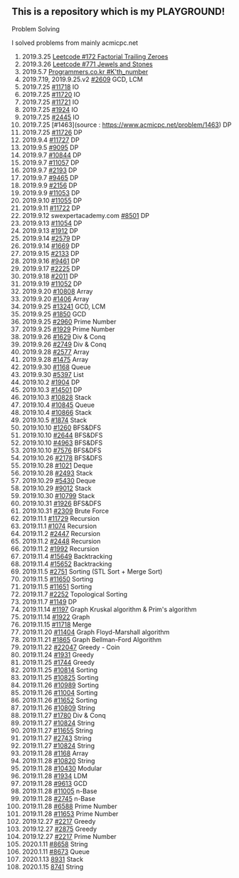 ## This is a repository which is my PLAYGROUND!

Problem Solving

I solved problems from mainly acmicpc.net

1. 2019.3.25    [Leetcode #172 Factorial Trailing Zeroes](https://leetcode.com/problems/factorial-trailing-zeroes/discuss/52373/Simple-CC%2B%2B-Solution-(with-detailed-explaination))
2. 2019.3.26    [Leetcode #771 Jewels and Stones](https://leetcode.com/problems/jewels-and-stones/)
3. 2019.5.7     [Programmers.co.kr #K'th_number](https://programmers.co.kr/learn/courses/30/lessons/42748)
4. 2019.7.19, 2019.9.25.v2  [#2609](https://www.acmicpc.net/problem/2609) GCD, LCM
5. 2019.7.25    [#11718](https://www.acmicpc.net/problem/11718) IO
6. 2019.7.25    [#11720](https://www.acmicpc.net/problem/11720) IO
7. 2019.7.25    [#11721]( https://www.acmicpc.net/problem/11721) IO
8. 2019.7.25    [#1924](https://www.acmicpc.net/problem/2445) IO
9. 2019.7.25    [#2445]( https://www.acmicpc.net/problem/2445) IO
10. 2019.7.25   [#1463](source : https://www.acmicpc.net/problem/1463) DP
11. 2019.7.25   [#11726](https://www.acmicpc.net/problem/11726) DP
12. 2019.9.4    [#11727](https://www.acmicpc.net/problem/11727) DP
13. 2019.9.5    [#9095](https://www.acmicpc.net/problem/9095) DP
14. 2019.9.7    [#10844](https://www.acmicpc.net/problem/10844) DP
15. 2019.9.7    [#11057](https://www.acmicpc.net/problem/11057) DP
16. 2019.9.7    [#2193](https://www.acmicpc.net/problem/2193) DP
17. 2019.9.7    [#9465](https://www.acmicpc.net/problem/9465) DP
18. 2019.9.9    [#2156](https://www.acmicpc.net/problem/2156) DP
19. 2019.9.9    [#11053](https://www.acmicpc.net/problem/11053) DP
20. 2019.9.10   [#11055](https://www.acmicpc.net/problem/11055) DP
21. 2019.9.11   [#11722](https://www.acmicpc.net/problem/11722) DP
22. 2019.9.12  swexpertacademy.com [#8501](https://swexpertacademy.com/main/code/problem/problemDetail.do?contestProbId=AWz50CHK8DgDFARQ&categoryId=AWz50CHK8DgDFARQ&categoryType=CODE#) DP
23. 2019.9.13   [#11054](https://www.acmicpc.net/problem/11054) DP
24. 2019.9.13   [#1912](https://www.acmicpc.net/problem/1912) DP
25. 2019.9.14   [#2579](https://www.acmicpc.net/problem/2579) DP
26. 2019.9.14   [#1669](https://www.acmicpc.net/problem/1669) DP
27. 2019.9.15   [#2133](https://www.acmicpc.net/problem/2133) DP
28. 2019.9.16   [#9461](https://www.acmicpc.net/problem/9461) DP
29. 2019.9.17   [#2225](https://www.acmicpc.net/problem/2225) DP
30. 2019.9.18   [#2011](https://www.acmicpc.net/problem/2011) DP
31. 2019.9.19   [#11052](https://www.acmicpc.net/problem/11052) DP
32. 2019.9.20   [#10808](https://www.acmicpc.net/problem/10808) Array
33. 2019.9.20   [#1406](https://www.acmicpc.net/problem/1406) Array
34. 2019.9.25   [#13241](https://www.acmicpc.net/problem/13241) GCD, LCM
35. 2019.9.25   [#1850](https://www.acmicpc.net/problem/1850) GCD
36. 2019.9.25   [#2960](https://www.acmicpc.net/problem/2960) Prime Number
37. 2019.9.25   [#1929](https://www.acmicpc.net/problem/1929) Prime Number
38. 2019.9.26   [#1629](https://www.acmicpc.net/problem/1629) Div & Conq
39. 2019.9.26   [#2749](https://www.acmicpc.net/problem/2749) Div & Conq
40. 2019.9.28   [#2577](https://www.acmicpc.net/problem/2577) Array
41. 2019.9.28   [#1475](https://www.acmicpc.net/problem/1475) Array
42. 2019.9.30   [#1168](https://www.acmicpc.net/problem/1168) Queue
43. 2019.9.30   [#5397](https://www.acmicpc.net/problem/5397) List
44. 2019.10.2   [#1904](https://www.acmicpc.net/problem/1904) DP
45. 2019.10.3   [#14501](https://www.acmicpc.net/problem/14501) DP
46. 2019.10.3   [#10828](https://www.acmicpc.net/problem/10828) Stack
47. 2019.10.4   [#10845](https://www.acmicpc.net/problem/1084) Queue
48. 2019.10.4   [#10866](https://www.acmicpc.net/problem/10866) Stack
49. 2019.10.5   [#1874](https://www.acmicpc.net/problem/1874) Stack
50. 2019.10.10  [#1260](https://www.acmicpc.net/problem/1260) BFS&DFS
51. 2019.10.10  [#2644](https://www.acmicpc.net/problem/2644) BFS&DFS
52. 2019.10.10  [#4963](https://www.acmicpc.net/problem/4963) BFS&DFS
53. 2019.10.10  [#7576](https://www.acmicpc.net/problem/7576) BFS&DFS
54. 2019.10.26  [#2178](https://www.acmicpc.net/problem/2178) BFS&DFS
55. 2019.10.28  [#1021](https://www.acmicpc.net/problem/1021) Deque
56. 2019.10.28  [#2493](https://www.acmicpc.net/problem/2493) Stack
57. 2019.10.29  [#5430](https://www.acmicpc.net/problem/5430) Deque
58. 2019.10.29  [#9012](https://www.acmicpc.net/problem/9012) Stack
59. 2019.10.30  [#10799](https://www.acmicpc.net/problem/10799) Stack
60. 2019.10.31  [#1926](https://www.acmicpc.net/problem/1926) BFS&DFS
61. 2019.10.31  [#2309](https://www.acmicpc.net/problem/2309) Brute Force
62. 2019.11.1   [#11729](https://www.acmicpc.net/problem/11729) Recursion
63. 2019.11.1   [#1074](https://www.acmicpc.net/problem/1074) Recursion
64. 2019.11.2   [#2447](https://www.acmicpc.net/problem/2447) Recursion
65. 2019.11.2   [#2448](https://www.acmicpc.net/problem/2448) Recursion
66. 2019.11.2   [#1992](https://www.acmicpc.net/problem/1992) Recursion
67. 2019.11.4   [#15649](https://www.acmicpc.net/problem/15649) Backtracking
68. 2019.11.4   [#15652](https://www.acmicpc.net/problem/15652) Backtracking
69. 2019.11.5   [#2751](https://www.acmicpc.net/problem/2751) Sorting (STL Sort + Merge Sort)
70. 2019.11.5   [#11650](https://www.acmicpc.net/problem/11650) Sorting
71. 2019.11.5   [#11651](https://www.acmicpc.net/problem/11651) Sorting
72. 2019.11.7   [#2252](https://www.acmicpc.net/problem/2252) Topological Sorting
73. 2019.11.7   [#1149](https://www.acmicpc.net/problem/1149) DP
74. 2019.11.14  [#1197](https://www.acmicpc.net/problem/1197) Graph Kruskal algorithm & Prim's algorithm
75. 2019.11.14  [#1922](https://www.acmicpc.net/problem/1922) Graph
76. 2019.11.15  [#11718](https://www.acmicpc.net/problem/11718) Merge
77. 2019.11.20  [#11404](https://www.acmicpc.net/problem/11404) Graph Floyd-Marshall algorithm
78. 2019.11.21  [#1865](https://www.acmicpc.net/problem/1865) Graph Bellman-Ford Algorithm
79. 2019.11.22  [#22047](https://www.acmicpc.net/problem/11047) Greedy - Coin
80. 2019.11.24  [#1931](https://www.acmicpc.net/problem/1931) Greedy
81. 2019.11.25  [#1744](https://www.acmicpc.net/problem/1744) Greedy
82. 2019.11.25  [#10814](https://www.acmicpc.net/problem/10814) Sorting
83. 2019.11.25  [#10825](https://www.acmicpc.net/problem/10825) Sorting
84. 2019.11.26  [#10989](https://www.acmicpc.net/problem/10989) Sorting
85. 2019.11.26  [#11004](https://www.acmicpc.net/problem/11004) Sorting
86. 2019.11.26  [#11652](https://www.acmicpc.net/problem/11652) Sorting
87. 2019.11.26  [#10809](https://www.acmicpc.net/problem/10809) String
88. 2019.11.27  [#1780](https://www.acmicpc.net/problem/1780) Div & Conq
89. 2019.11.27  [#10824](https://www.acmicpc.net/problem/10824) String
90. 2019.11.27  [#11655](https://www.acmicpc.net/problem/11655) String
91. 2019.11.27  [#2743](https://www.acmicpc.net/problem/2743) String
92. 2019.11.27  [#10824](https://www.acmicpc.net/problem/10824) String
93. 2019.11.28  [#1168](https://www.acmicpc.net/problem/1168) Array
94. 2019.11.28  [#10820](https://www.acmicpc.net/problem/10820) String
95. 2019.11.28  [#10430](https://www.acmicpc.net/problem/10430) Modular
96. 2019.11.28  [#1934](https://www.acmicpc.net/problem/1934) LDM
97. 2019.11.28  [#9613](https://www.acmicpc.net/problem/9613) GCD
98. 2019.11.28  [#11005](https://www.acmicpc.net/problem/11005) n-Base
99. 2019.11.28  [#2745](https://www.acmicpc.net/problem/2745) n-Base
100. 2019.11.28 [#6588](https://www.acmicpc.net/problem/6588) Prime Number
101. 2019.11.28 [#11653](https://www.acmicpc.net/problem/6588) Prime Number
102. 2019.12.27 [#2217](https://www.acmicpc.net/problem/2217) Greedy
103. 2019.12.27 [#2875](https://www.acmicpc.net/problem/2875) Greedy
104. 2019.12.27 [#2217](https://www.acmicpc.net/problem/2217) Prime Number
105. 2020.1.11  [#8658](https://swexpertacademy.com/main/code/problem/problemDetail.do?contestProbId=AW1lwyh6WPwDFARC&categoryId=AW1lwyh6WPwDFARC&categoryType=CODE) String
106. 2020.1.11  [#8673](https://swexpertacademy.com/main/code/problem/problemDetail.do?contestProbId=AW2Jldrqlo4DFASu) Queue
107. 2020.1.13  [8931](https://swexpertacademy.com/main/code/problem/problemDetail.do?contestProbId=AW5jBWLq7jwDFATQ&categoryId=AW5jBWLq7jwDFATQ&categoryType=CODE) Stack
108. 2020.1.15  [8741](https://swexpertacademy.com/main/code/problem/problemDetail.do?contestProbId=AW2y6n3qPXQDFATy) String




